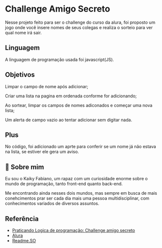 
# Challenge Amigo Secreto
Nesse projeto feito para ser o challenge do curso da alura, foi proposto um jogo onde você insere nomes de seus colegas e realiza o sorteio para ver qual nome irá sair.


## Linguagem 

A linguagem de programação usada foi javascript(JS).

## Objetivos
Limpar o campo de nome após adicionar;

Criar uma lista na pagina em ordenada conforme for adicionando;

Ao sortear, limpar os campos de nomes adiconados e começar uma nova lista;

Um alerta de campo vazio ao tentar adicionar sem digitar nada.

## Plus

No código, foi adicionado um aprte para conferir se um nome já não estava na lista, se estiver ele gera um aviso.

## 🚀 Sobre mim
Eu sou o Kaiky Fabiano, um rapaz com um curiosidade enorme sobre o mundo de programação, tanto front-end quanto back-end.

Me encontrando ainda nesses dois mundos, mas sempre em busca de mais conehcimentos prar ser cada dia mais uma pessoa multidisciplinar, com conhecimentos variados de diversos assuntos.


## Referência

 - [Praticando Logica de programação: Challenge amigo secreto](https://cursos.alura.com.br/course/logica-programacao-challenge-amigo-secreto)
 - [Alura](https://cursos.alura.com.br/dashboard)
 - [Readme.SO](https://readme.so/pt)


